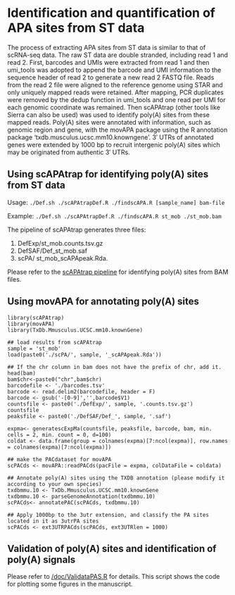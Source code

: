 # Identification and quantification of APA sites from ST data

The process of extracting APA sites from ST data is similar to that of scRNA-seq data. The raw ST data are double stranded, including read 1 and read 2. First, barcodes and UMIs were extracted from read 1 and then umi_tools was adopted to append the barcode and UMI information to the sequence header of read 2 to generate a new read 2 FASTQ file. Reads from the read 2 file were aligned to the reference genome using STAR and only uniquely mapped reads were retained. After mapping, PCR duplicates were removed by the dedup function in umi_tools and one read per UMI for each genomic coordinate was remained. Then scAPAtrap (other tools like Sierra can also be used) was used to identify poly(A) sites from these mapped reads. Poly(A) sites were annotated with information, such as genomic region and gene, with the movAPA package using the R annotation package ‘txdb.musculus.ucsc.mm10.knowngene’. 3′ UTRs of annotated genes were extended by 1000 bp to recruit intergenic poly(A) sites which may be originated from authentic 3′ UTRs.

## Using scAPAtrap for identifying poly(A) sites from ST data

Usage: `./Def.sh ./scAPAtrapDef.R ./findscAPA.R [sample_name] bam-file`

Example: `./Def.sh ./scAPAtrapDef.R ./findscAPA.R st_mob ./st_mob.bam`

The pipeline of scAPAtrap generates three files:   
1. DefExp/st_mob.counts.tsv.gz   
2. DefSAF/Def_st_mob.saf    
3. scPA/ st_mob_scAPApeak.Rda.   

Please refer to the [scAPAtrap pipeline](http://www.bmibig.cn/mnt/scAPAtrap/Tutorial/scAPAtrap.html) for identifying poly(A) sites from BAM files. 

## Using movAPA for annotating poly(A) sites

```
library(scAPAtrap)
library(movAPA)
library(TxDb.Mmusculus.UCSC.mm10.knownGene)

## load results from scAPAtrap
sample = 'st_mob'
load(paste0('./scPA/', sample, '_scAPApeak.Rda'))

## If the chr column in bam does not have the prefix of chr, add it.
head(bam)
bam$chr<-paste0("chr",bam$chr)
barcodefile <- './barcodes.tsv'
barcode <- read.delim2(barcodefile, header = F)
barcode <- gsub('-[0-9]','',barcode$V1)
countsfile <- paste0('./DefExp/', sample, '.counts.tsv.gz')
countsfile
peaksfile <- paste0('./DefSAF/Def_', sample, '.saf')

expma<- generatescExpMa(countsfile, peaksfile, barcode, bam, min. cells = 2, min. count = 0, d=100)
coldat <- data.frame(group = colnames(expma)[7:ncol(expma)], row.names = colnames(expma)[7:ncol(expma)])

## make the PACdataset for movAPA
scPACds <- movAPA::readPACds(pacFile = expma, colDataFile = coldata)

## Annotate poly(A) sites using the TXDB annotation (please modify it according to your own species)
txdbmmu.10 <- TxDb.Mmusculus.UCSC.mm10.knownGene
txdbmmu.10 <- parseGenomeAnnotation(txdbmmu.10)
scPACds<- annotatePAC(scPACds, txdbmmu.10)

## Apply 1000bp to the 3utr extension, and classify the PA sites located in it as 3utrPA sites
scPACds <- ext3UTRPACds(scPACds, ext3UTRlen = 1000)
```

## Validation of poly(A) sites and identification of poly(A) signals

Please refer to [/doc/ValidataPAS.R](https://github.com/BMILAB/stAPAminer/blob/main/doc/ValidataPAS.R) for details. This script shows the code for plotting some figures in the manuscript.

